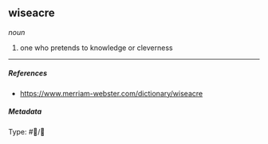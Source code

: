 ## wiseacre  # 

_noun_

1. one who pretends to knowledge or cleverness

___

##### References

- https://www.merriam-webster.com/dictionary/wiseacre

##### Metadata

Type: #💬/💬 